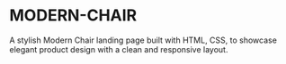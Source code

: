 # MODERN-CHAIR
A stylish Modern Chair landing page built with HTML, CSS, to showcase elegant product design with a clean and responsive layout.
